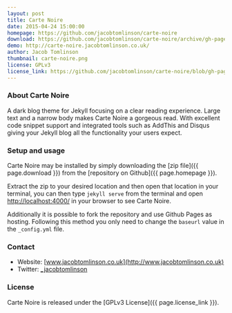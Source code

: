 ```yaml
---
layout: post
title: Carte Noire
date: 2015-04-24 15:00:00
homepage: https://github.com/jacobtomlinson/carte-noire
download: https://github.com/jacobtomlinson/carte-noire/archive/gh-pages.zip
demo: http://carte-noire.jacobtomlinson.co.uk/
author: Jacob Tomlinson
thumbnail: carte-noire.png
license: GPLv3
license_link: https://github.com/jacobtomlinson/carte-noire/blob/gh-pages/LICENSE
---
```

### About Carte Noire
A dark blog theme for Jekyll focusing on a clear reading experience. Large text and a narrow body makes Carte Noire a gorgeous read. With excellent code snippet support and integrated tools such as AddThis and Disqus giving your Jekyll blog all the functionality your users expect.

### Setup and usage
Carte Noire may be installed by simply downloading the [zip file]({{ page.download }}) from the [repository on Github]({{ page.homepage }}).

Extract the zip to your desired location and then open that location in your terminal, you can then type `jekyll serve` from the terminal and open [http://localhost:4000/](http://localhost:4000/) in your browser to see Carte Noire.

Additionally it is possible to fork the repository and use Github Pages as hosting. Following this method you only need to change the `baseurl` value in the `_config.yml` file.

### Contact

- Website: [www.jacobtomlinson.co.uk](http://www.jacobtomlinson.co.uk)
- Twitter: [_jacobtomlinson](https://twitter.com/_JacobTomlinson)

### License
Carte Noire is released under the [GPLv3 License]({{ page.license_link }}).
